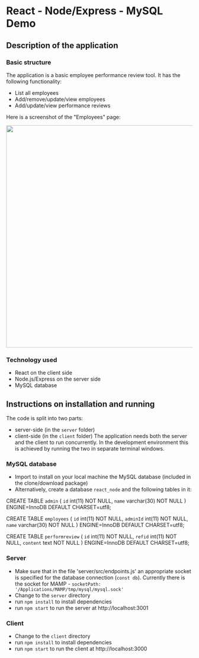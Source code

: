 # React - Node/Express - MySQL Demo

## Description of the application
### Basic structure
The application is a basic employee performance review tool. It has the following functionality:
- List all employees
- Add/remove/update/view employees
- Add/update/view performance reviews

Here is a screenshot of the "Employees" page:
<p align="center">
  <img src="screenshot.png" width="600"/>
</p>

### Technology used
- React on the client side
- Node.js/Express on the server side
- MySQL database

## Instructions on installation and running
The code is split into two parts:
- server-side (in the `server` folder)
- client-side (in the `client` folder)
The application needs both the server and the client to run concurrently. In the development environment this is achieved by running the two in separate terminal windows.

### MySQL database
- Import to install on your local machine the MySQL database (included in the clone/download package)
- Alternatively, create a database `react_node` and the following tables in it:

CREATE TABLE `admin` (
  `id` int(11) NOT NULL,
  `name` varchar(30) NOT NULL
) ENGINE=InnoDB DEFAULT CHARSET=utf8;

CREATE TABLE `employees` (
  `id` int(11) NOT NULL,
  `adminId` int(11) NOT NULL,
  `name` varchar(30) NOT NULL
) ENGINE=InnoDB DEFAULT CHARSET=utf8;

CREATE TABLE `performreview` (
  `id` int(11) NOT NULL,
  `refid` int(11) NOT NULL,
  `content` text NOT NULL
) ENGINE=InnoDB DEFAULT CHARSET=utf8;

### Server
- Make sure that in the file 'server/src/endpoints.js' an appropriate socket is specified for the database connection (`const db`). Currently there is the socket for MAMP - `socketPath: '/Applications/MAMP/tmp/mysql/mysql.sock'`
- Change to the `server` directory
- run `npm install` to install dependencies
- run `npm start` to run the server at http://localhost:3001

### Client
- Change to the `client` directory
- run `npm install` to install dependencies
- run `npm start` to run the client at http://localhost:3000
